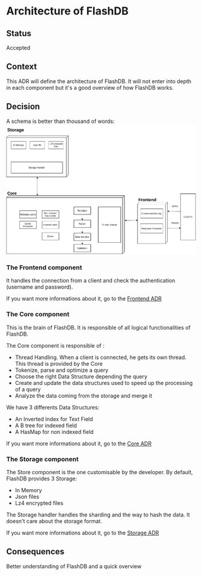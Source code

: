 # Architecture of FlashDB

## Status

Accepted

## Context

This ADR will define the architecture of FlashDB. It will not enter into depth in each component but it's a good overview of how FlashDB works.

## Decision

A schema is better than thousand of words: 
![image](media/architecture_flashdb.png)

### The Frontend component

It handles the connection from a client and check the authentication (username and password).

If you want more informations about it, go to the [Frontend ADR](frontend_architecture.md)

### The Core component

This is the brain of FlashDB. It is responsible of all logical functionalities of FlashDB.

The Core component is responsible of :
- Thread Handling. When a client is connected, he gets its own thread. This thread is provided by the Core
- Tokenize, parse and optimize a query
- Choose the right Data Structure depending the query
- Create and update the data structures used to speed up the processing of a query
- Analyze the data coming from the storage and merge it

We have 3 differents Data Structures:
- An Inverted Index for Text Field
- A B tree for indexed field
- A HasMap for non indexed field

If you want more informations about it, go to the [Core ADR](core_architecture.md) 


### The Storage component

The Store component is the one customisable by the developer. By default, FlashDB provides 3 Storage:
- In Memory
- Json files
- Lz4 encrypted files

The Storage handler handles the sharding and the way to hash the data. It doesn't care about the storage format.

If you want more informations about it, go to the [Storage ADR](storage_architecture.md)

## Consequences

Better understanding of FlashDB and a quick overview

